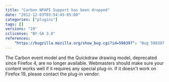 ```yaml
---
title: "Carbon NPAPI Support has been dropped"
date: "2012-12-03T03:54:45-05:00"
categories: ["plugins"]
tags: []
versions: "19"
cclicense: "BY-SA 3.0"
references:
    "https://bugzilla.mozilla.org/show_bug.cgi?id=598397": "Bug 598397 - remove support for Carbon NPAPI"
---
```

The Carbon event model and the Quickdraw drawing model, deprecated since Firefox 4, are no longer available. Webmasters should make sure your content works well if it requires any special plug-in. If it doesn't work on Firefox 19, please contact the plug-in vendor.
